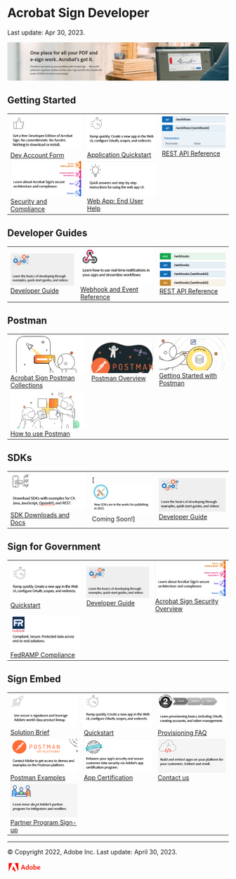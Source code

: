 
# Acrobat Sign Developer

Last update: Apr 30, 2023.


![](portfoliofiles/images/banner.png)

[](#)
      

## Getting Started


|               |               |               |
| ------------- | ------------- | ------------- |
| [![](portfoliofiles/images/devedition.png) Dev Account Form ](https://www.adobe.com/go/acrobatsigndevedition) | [![](portfoliofiles/images/quickstart.png) Application Quickstart ](./developer_guide) | [![](portfoliofiles/images/rest.png) REST API Reference ](https://secure.na1.adobesign.com/public/docs/restapi/v6) |
| [![](portfoliofiles/images/security1.png) Security and Compliance ](https://www.adobe.com/trust/resources.html)| [![](portfoliofiles/images/helpx.png) Web App: End User Help](https://helpx.adobe.com/support/sign.html) | |


## Developer Guides 

|               |               |               |
| ------------- | ------------- | ------------- |
| [![](portfoliofiles/images/devguide.png) Developer Guide](https://www.adobe.com/go/acrobatsigndevguide) | [![](portfoliofiles/images/webhookref.png) Webhook and Event Reference](./acrobat_sign_events/index.html) | [![](portfoliofiles/images/webhookapi.png) REST API Reference](https://secure.na1.adobesign.com/public/docs/restapi/v6) |

## Postman

|               |               |               |
| ------------- | ------------- | ------------- |
| [![](portfoliofiles/images/postman1.png) Acrobat Sign Postman Collections](https://www.postman.com/adobe/workspace/adobe-acrobat-sign/overview) | [![](portfoliofiles/images/postman4.png) Postman Overview](https://opensource.adobe.com/acrobat-sign/developer_guide/) | [![](portfoliofiles/images/postman3.png) Getting Started with Postman](https://opensource.adobe.com/acrobat-sign/developer_guide/) |
| [![](portfoliofiles/images/postman2.png) How to use Postman](https://learning.postman.com/docs/getting-started/introduction/) | | |

## SDKs

|               |               |               |
| ------------- | ------------- | ------------- |
| [![](portfoliofiles/images/sdk.png) SDK Downloads and Docs](https://www.adobe.com/go/acrobatsignsdks) | [![](portfoliofiles/images/sdknew.png) Coming Soon!] | [![](portfoliofiles/images/devguide.png) Developer Guide](https://www.adobe.com/go/acrobatsigndevguide) |


## Sign for Government

|               |               |               |
| ------------- | ------------- | ------------- |
| [![](portfoliofiles/images/quickstart.png) Quickstart](https://opensource.adobe.com/acrobat-sign/signgov/gstarted.html) | [![](portfoliofiles/images/devguide.png) Developer Guide](https://www.adobe.com/go/acrobatsigndevguide) | [![](portfoliofiles/images/security1.png) Acrobat Sign Security Overview](https://www.adobe.com/content/dam/cc/en/security/pdfs/AdobeSign_SecurityOverview.pdf) |
| [![](portfoliofiles/images/fedramp.png) FedRAMP Compliance](https://www.adobe.com/content/dam/cc/en/security/pdfs/AdobeSign_SecurityOverview.pdf) | | |


## Sign Embed

|               |               |               |
| ------------- | ------------- | ------------- |
| [![](portfoliofiles/images/solutionbrief.png) Solution Brief](./embedpartner/solutionbrief.pdf) | [![](portfoliofiles/images/quickstart.png) Quickstart](https://opensource.adobe.com/acrobat-sign/embedpartner/gstarted.html) | [![](portfoliofiles/images/oauth.png) Provisioning FAQ](https://opensource.adobe.com/acrobat-sign/embedpartner/provisioningfaq.html) |
| [![](portfoliofiles/images/postmanembed.png) Postman Examples](mailto:acrobatsignembed@adobe.com) | [![](portfoliofiles/images/certified.png) App Certification](https://adobe.na1.documents.adobe.com/public/esignWidget?wid=CBFCIBAA3AAABLblqZhC6C5oHcS7JEZRkhhFwlvbQ9BEo2-MNiYCNvGtJqdBnD-BkDf8YeeykaXrJ9mePk38*) | [![](portfoliofiles/images/oem.png) Contact us](mailto:signembed@adobe.com) |
| [![](portfoliofiles/images/partner.png) Partner Program Sign-up](https://www.adobe.com/documentcloud/integrations/isv-partner-form.html) | | |




- - -

© Copyright 2022, Adobe Inc. Last update: April 30, 2023.

![](_static/adobelogo.png)